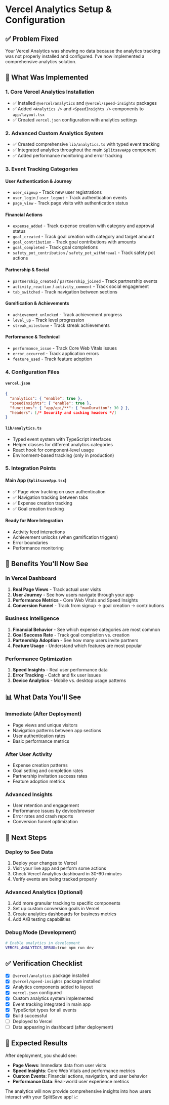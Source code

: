 # Vercel Analytics Setup & Configuration

## ✅ Problem Fixed

Your Vercel Analytics was showing no data because the analytics tracking was not properly installed and configured. I've now implemented a comprehensive analytics solution.

## 🔧 What Was Implemented

### 1. **Core Vercel Analytics Installation**
- ✅ Installed `@vercel/analytics` and `@vercel/speed-insights` packages
- ✅ Added `<Analytics />` and `<SpeedInsights />` components to `app/layout.tsx`
- ✅ Created `vercel.json` configuration with analytics settings

### 2. **Advanced Custom Analytics System**
- ✅ Created comprehensive `lib/analytics.ts` with typed event tracking
- ✅ Integrated analytics throughout the main `SplitsaveApp` component
- ✅ Added performance monitoring and error tracking

### 3. **Event Tracking Categories**

#### **User Authentication & Journey**
- `user_signup` - Track new user registrations
- `user_login` / `user_logout` - Track authentication events
- `page_view` - Track page visits with authentication status

#### **Financial Actions**
- `expense_added` - Track expense creation with category and approval status
- `goal_created` - Track goal creation with category and target amount
- `goal_contribution` - Track goal contributions with amounts
- `goal_completed` - Track goal completions
- `safety_pot_contribution` / `safety_pot_withdrawal` - Track safety pot actions

#### **Partnership & Social**
- `partnership_created` / `partnership_joined` - Track partnership events
- `activity_reaction` / `activity_comment` - Track social engagement
- `tab_switched` - Track navigation between sections

#### **Gamification & Achievements**
- `achievement_unlocked` - Track achievement progress
- `level_up` - Track level progression
- `streak_milestone` - Track streak achievements

#### **Performance & Technical**
- `performance_issue` - Track Core Web Vitals issues
- `error_occurred` - Track application errors
- `feature_used` - Track feature adoption

### 4. **Configuration Files**

#### **`vercel.json`**
```json
{
  "analytics": { "enable": true },
  "speedInsights": { "enable": true },
  "functions": { "app/api/**": { "maxDuration": 30 } },
  "headers": [/* Security and caching headers */]
}
```

#### **`lib/analytics.ts`**
- Typed event system with TypeScript interfaces
- Helper classes for different analytics categories
- React hook for component-level usage
- Environment-based tracking (only in production)

### 5. **Integration Points**

#### **Main App (`SplitsaveApp.tsx`)**
- ✅ Page view tracking on user authentication
- ✅ Navigation tracking between tabs
- ✅ Expense creation tracking
- ✅ Goal creation tracking

#### **Ready for More Integration**
- Activity feed interactions
- Achievement unlocks (when gamification triggers)
- Error boundaries
- Performance monitoring

## 🚀 Benefits You'll Now See

### **In Vercel Dashboard**
1. **Real Page Views** - Track actual user visits
2. **User Journey** - See how users navigate through your app
3. **Performance Metrics** - Core Web Vitals and Speed Insights
4. **Conversion Funnel** - Track from signup → goal creation → contributions

### **Business Intelligence**
1. **Financial Behavior** - See which expense categories are most common
2. **Goal Success Rate** - Track goal completion vs. creation
3. **Partnership Adoption** - See how many users invite partners
4. **Feature Usage** - Understand which features are most popular

### **Performance Optimization**
1. **Speed Insights** - Real user performance data
2. **Error Tracking** - Catch and fix user issues
3. **Device Analytics** - Mobile vs. desktop usage patterns

## 📊 What Data You'll See

### **Immediate (After Deployment)**
- Page views and unique visitors
- Navigation patterns between app sections
- User authentication rates
- Basic performance metrics

### **After User Activity**
- Expense creation patterns
- Goal setting and completion rates
- Partnership invitation success rates
- Feature adoption metrics

### **Advanced Insights**
- User retention and engagement
- Performance issues by device/browser
- Error rates and crash reports
- Conversion funnel optimization

## 🔧 Next Steps

### **Deploy to See Data**
1. Deploy your changes to Vercel
2. Visit your live app and perform some actions
3. Check Vercel Analytics dashboard in 30-60 minutes
4. Verify events are being tracked properly

### **Advanced Analytics (Optional)**
1. Add more granular tracking to specific components
2. Set up custom conversion goals in Vercel
3. Create analytics dashboards for business metrics
4. Add A/B testing capabilities

### **Debug Mode (Development)**
```bash
# Enable analytics in development
VERCEL_ANALYTICS_DEBUG=true npm run dev
```

## ✅ Verification Checklist

- [x] `@vercel/analytics` package installed
- [x] `@vercel/speed-insights` package installed
- [x] Analytics components added to layout
- [x] `vercel.json` configured
- [x] Custom analytics system implemented
- [x] Event tracking integrated in main app
- [x] TypeScript types for all events
- [x] Build successful
- [ ] Deployed to Vercel
- [ ] Data appearing in dashboard (after deployment)

## 🎯 Expected Results

After deployment, you should see:
- **Page Views**: Immediate data from user visits
- **Speed Insights**: Core Web Vitals and performance metrics
- **Custom Events**: Financial actions, navigation, and user behavior
- **Performance Data**: Real-world user experience metrics

The analytics will now provide comprehensive insights into how users interact with your SplitSave app! 📈
